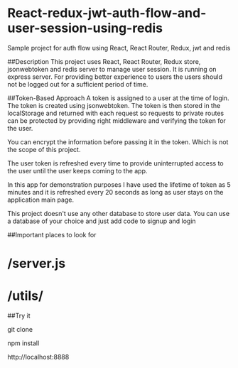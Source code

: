 # React-redux-jwt-auth-flow-and-user-session-using-redis
Sample project for auth flow using React, React Router, Redux, jwt and redis

##Description
This project uses React, React Router, Redux store, jsonwebtoken and redis server to manage user session. It is running on express server. For providing better experience to users the users should not be logged out for a sufficient period of time. 

##Token-Based Approach
A token is assigned to a user at the time of login. The token is created using jsonwebtoken. The token is then stored in the localStorage and returned with each request so requests to private routes can be protected by providing right middleware and verifying the token for the user.

You can encrypt the information before passing it in the token. Which is not the scope of this project.

The user token is refreshed every time to provide uninterrupted access to the user until the user keeps coming to the app.

In this app for demonstration purposes I have used the lifetime of token as 5 minutes and it is refreshed every 20 seconds as long as user stays on the application main page.

This project doesn't use any other database to store user data. You can use a database of your choice and just add code to signup and login

##Important places to look for

# /server.js
# /utils/

##Try it

git clone

npm install

http://localhost:8888
